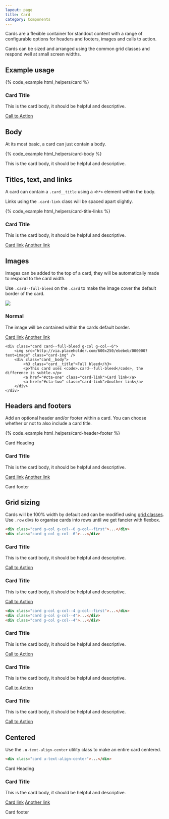 ```yaml
---
layout: page
title: Card
category: Components
---
```


Cards are a flexible container for standout content with a range of configurable options for headers and footers, images and calls to action.

Cards can be sized and arranged using the common grid classes and respond well at small screen widths.

## Example usage

{% code_example html_helpers/card %}

<div class="pulsar-example">
    <div class="card">
        <div class="card__body">
            <h3 class="card__title">Card Title</h3>
            <p>This is the card body, it should be helpful and descriptive.</p>
            <a href="#cta" class="btn btn--primary">Call to Action</a>
        </div>
    </div>
</div>

## Body

At its most basic, a card can just contain a body.

{% code_example html_helpers/card-body %}

<div class="pulsar-example">
    <div class="card">
        <div class="card__body">
            <p>This is the card body, it should be helpful and descriptive.</p>
        </div>
    </div>
</div>

## Titles, text, and links

A card can contain a `.card__title` using a `<h*>` element within the body.

Links using the `.card-link` class will be spaced apart slightly.

{% code_example html_helpers/card-title-links %}

<div class="pulsar-example">
    <div class="card">
        <div class="card__body">
            <h3 class="card__title">Card Title</h3>
            <p>This is the card body, it should be helpful and descriptive.</p>
            <a href="#cta-one" class="card-link">Card link</a>
            <a href="#cta-two" class="card-link">Another link</a>
        </div>
    </div>
</div>

## Images

Images can be added to the top of a card, they will be automatically made to respond to the card width.

Use `.card--full-bleed` on the `.card` to make the image cover the default border of the card.

<div class="pulsar-example">
    <div class="card g-col g-col--6 g-col--first">
        <img src="http://via.placeholder.com/600x250/ebebeb/000000?text=image" class="card-img" />
        <div class="card__body">
            <h3 class="card__title">Normal</h3>
            <p>The image will be contained within the cards default border.</p>
            <a href="#cta-one" class="card-link">Card link</a>
            <a href="#cta-two" class="card-link">Another link</a>
        </div>
    </div>

    <div class="card card--full-bleed g-col g-col--6">
        <img src="http://via.placeholder.com/600x250/ebebeb/000000?text=image" class="card-img" />
        <div class="card__body">
            <h3 class="card__title">Full bleed</h3>
            <p>This card uses <code>.card--full-bleed</code>, the difference is subtle.</p>
            <a href="#cta-one" class="card-link">Card link</a>
            <a href="#cta-two" class="card-link">Another link</a>
        </div>
    </div>
</div>

## Headers and footers

Add an optional header and/or footer within a card. You can choose whether or not to also include a card title.

{% code_example html_helpers/card-header-footer %}

<div class="pulsar-example">
    <div class="card">
        <div class="card__header">
            <p class="card__heading">Card Heading</p>
        </div>
        <div class="card__body">
            <h3 class="card__title">Card Title</h3>
            <p>This is the card body, it should be helpful and descriptive.</p>
            <a href="#cta-one" class="card-link">Card link</a>
            <a href="#cta-two" class="card-link">Another link</a>
        </div>
        <div class="card__footer muted">
            <p>Card footer</p>
        </div>
    </div>
</div>

<h2>Grid sizing</h2>

Cards will be 100% width by default and can be modified using [grid classes](/layout/grid/). Use `.row` divs to organise cards into rows until we get fancier with flexbox.

```html
<div class="card g-col g-col--6 g-col--first">...</div>
<div class="card g-col g-col--6">...</div>
```

<div class="pulsar-example">
    <div class="card g-col g-col--6 g-col--first">
        <div class="card__body">
            <h3 class="card__title">Card Title</h3>
            <p>This is the card body, it should be helpful and descriptive.</p>
            <a href="#cta" class="btn btn--primary">Call to Action</a>
        </div>
    </div>
    <div class="card g-col g-col--6">
        <div class="card__body">
            <h3 class="card__title">Card Title</h3>
            <p>This is the card body, it should be helpful and descriptive.</p>
            <a href="#cta" class="btn btn--primary">Call to Action</a>
        </div>
    </div>
</div>

```html
<div class="card g-col g-col--4 g-col--first">...</div>
<div class="card g-col g-col--4">...</div>
<div class="card g-col g-col--4">...</div>
```

<div class="pulsar-example">
    <div class="card g-col g-col--4 g-col--first">
        <div class="card__body">
            <h3 class="card__title">Card Title</h3>
            <p>This is the card body, it should be helpful and descriptive.</p>
            <a href="#cta" class="btn btn--primary">Call to Action</a>
        </div>
    </div>
    <div class="card g-col g-col--4">
        <div class="card__body">
            <h3 class="card__title">Card Title</h3>
            <p>This is the card body, it should be helpful and descriptive.</p>
            <a href="#cta" class="btn btn--primary">Call to Action</a>
        </div>
    </div>
    <div class="card g-col g-col--4">
        <div class="card__body">
            <h3 class="card__title">Card Title</h3>
            <p>This is the card body, it should be helpful and descriptive.</p>
            <a href="#cta" class="btn btn--primary">Call to Action</a>
        </div>
    </div>
</div>

## Centered

Use the `.u-text-align-center` utility class to make an entire card centered.

```html
<div class="card u-text-align-center">...</div>
```

<div class="pulsar-example">
    <div class="card u-text-align-center">
        <div class="card__header">
            <p class="card__heading">Card Heading</p>
        </div>
        <div class="card__body">
            <h3 class="card__title">Card Title</h3>
            <p>This is the card body, it should be helpful and descriptive.</p>
            <a href="#cta-one" class="card-link">Card link</a>
            <a href="#cta-two" class="card-link">Another link</a>
        </div>
        <div class="card__footer muted">
            <p>Card footer</p>
        </div>
    </div>
</div>
